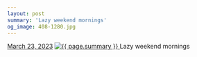 ```yaml
---
layout: post
summary: 'Lazy weekend mornings'
og_image: 408-1280.jpg
---
```


<p>
  <time>
    <a href="/408">March 23, 2023</a>
  </time>
  <a href="/408">
    <img src="{{ site.assets_url }}/408-640.jpg" srcset="{{ site.assets_url }}/408-320.jpg 320w, {{ site.assets_url }}/408-640.jpg 640w, {{ site.assets_url }}/408-960.jpg 960w, {{ site.assets_url }}/408-1280.jpg 1280w" sizes="(min-width: 700px) 50vw, calc(100vw - 2rem)" alt="{{ page.summary }}" />
  </a>
  <span>Lazy weekend mornings</span>
</p>

